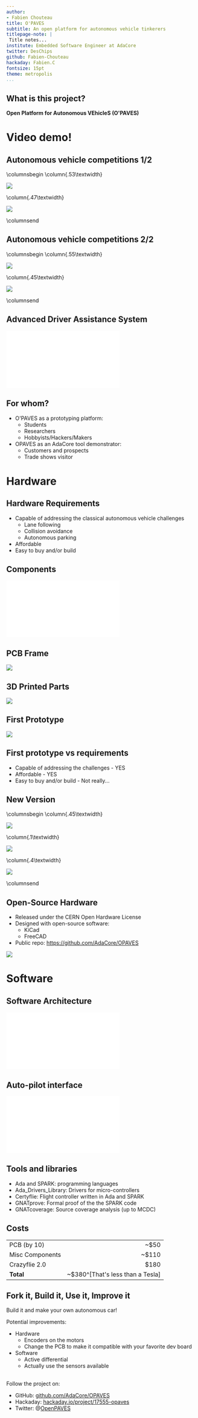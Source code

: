```yaml
---
author:
- Fabien Chouteau
title: O'PAVES
subtitle: An open platform for autonomous vehicle tinkerers
titlepage-note: |
 Title notes...
institute: Embedded Software Engineer at AdaCore
twitter: DesChips
github: Fabien-Chouteau
hackaday: Fabien.C
fontsize: 15pt
theme: metropolis
...
```


## What is this project? ##

__Open Platform for Autonomous VEhicleS (O'PAVES)__

# Video demo! #

## Autonomous vehicle competitions 1/2 ##

\columnsbegin
\column{.53\textwidth}

![](images/competition1.jpg)

\column{.47\textwidth}

![](images/competition2.jpg)

\columnsend

## Autonomous vehicle competitions 2/2 ##

\columnsbegin
\column{.55\textwidth}

![](images/FormulaPi.jpg)

\column{.45\textwidth}

![](images/competition3.jpg)

\columnsend

## Advanced Driver Assistance System

![](diagrams/OPAVES_ADAS-dot.pdf)

## For whom? ##

 * O'PAVES as a prototyping platform:
    * Students
    * Researchers
    * Hobbyists/Hackers/Makers
 * OPAVES as an AdaCore tool demonstrator:
    * Customers and prospects
    * Trade shows visitor

# Hardware #

## Hardware Requirements ##

 * Capable of addressing the classical autonomous vehicle challenges
    * Lane following
    * Collision avoidance
    * Autonomous parking
 * Affordable
 * Easy to buy and/or build

## Components ##

![](diagrams/OPAVES_components-dot.pdf)

## PCB Frame ##

![](images/OPAVES_PCB_frame.jpg)

## 3D Printed Parts ##

![](images/OPAVES_3d_printer.jpg)

## First Prototype ##

![](images/OPAVSE_Mk-I.jpg)

## First prototype vs requirements ##

 * Capable of addressing the challenges - YES
 * Affordable - YES
 * Easy to buy and/or build - Not really...

## New Version ##

\columnsbegin
\column{.45\textwidth}

![](images/OPAVSE_Mk-I.jpg)

\column{.1\textwidth}

![](images/plus.png)

\column{.4\textwidth}

![](images/crazyflie2.jpg)

\columnsend

## Open-Source Hardware ##

 * Released under the CERN Open Hardware License
 * Designed with open-source software:
    * KiCad
    * FreeCAD
 * Public repo: https://github.com/AdaCore/OPAVES

![](images/kicad_render.png)

# Software #

## Software Architecture ##

![](diagrams/OPAVES_SW_architecture-dot.pdf)

## Auto-pilot interface ##

![](diagrams/OPAVES_pilot_interface-dot.pdf)

## Tools and libraries ##

 - Ada and SPARK: programming languages
 - Ada_Drivers_Library: Drivers for micro-controllers
 - Certyflie: Flight controller written in Ada and SPARK
 - GNATprove: Formal proof of the the SPARK code
 - GNATcoverage: Source coverage analysis (up to MCDC)

## Costs ##

|                 |              | 
|:----------------|-------------:| 
| PCB (by 10)     |         ~$50 | 
| Misc Components |        ~$110 | 
| Crazyflie 2.0   |         $180 | 
| __Total__       |        ~$380^[That's less than a Tesla] |

## Fork it, Build it, Use it, Improve it ##

Build it and make your own autonomous car!

Potential improvements:

 - Hardware 
    - Encoders on the motors
    - Change the PCB to make it compatible with your favorite dev board
 - Software 
    - Active differential
    - Actually use the sensors available

##

Follow the project on:

 * GitHub: [github.com/AdaCore/OPAVES](https://github.com/AdaCore/OPAVES)
 * Hackaday: [hackaday.io/project/17555-opaves](https://hackaday.io/project/17555-opaves)
 * Twitter: @[OpenPAVES](https://twitter.com/openpaves)
